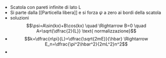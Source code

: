 
- Scatola con pareti infinite di lato L
- Si parte dalla [[Particella libera]] e si forza $\psi$ a zero ai bordi della scatola
- soluzioni $$\psi=A\sin(kx)+B\cos(kx) \quad \Rightarrow B=0 \quad A=\sqrt{\dfrac{2}{L}} \text{ normalizzazione}$$
- $$k=\dfrac{n\pi}{L}=\dfrac{\sqrt{2mE}}{\hbar} \Rightarrow E_n=\dfrac{\pi^2\hbar^2}{2mL^2}n^2$$
- 